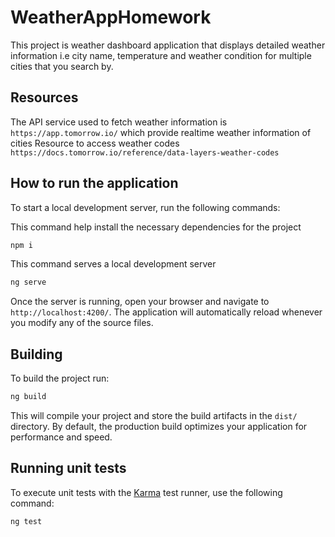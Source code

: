 # WeatherAppHomework

This project is weather dashboard application that displays detailed weather information i.e city name, temperature and weather condition for multiple cities that you search by.


## Resources

The API service used to fetch weather information is `https://app.tomorrow.io/` which provide realtime weather information of cities
Resource to access weather codes `https://docs.tomorrow.io/reference/data-layers-weather-codes`


## How to run the application

To start a local development server, run the following commands:

This command help install the necessary dependencies for the project
```bash
npm i
```

This command serves a local development server
```bash
ng serve
```

Once the server is running, open your browser and navigate to `http://localhost:4200/`. The application will automatically reload whenever you modify any of the source files.

## Building

To build the project run:

```bash
ng build
```

This will compile your project and store the build artifacts in the `dist/` directory. By default, the production build optimizes your application for performance and speed.

## Running unit tests

To execute unit tests with the [Karma](https://karma-runner.github.io) test runner, use the following command:

```bash
ng test
```

